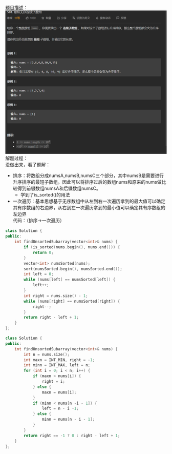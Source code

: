 题目描述：  
![image](/basical/array/image/image58.png)  
解题过程：  
没做出来，看了题解：  
- 排序：将数组分成numsA,numsB,numsC三个部分，其中numsB是需要进行升序排序的最短子数组。因此可以将排序过后的数组nums和原来的nums做比较得到前缀数组numsA和后缀数组numsC。
    - 学到了is_sorted()的用法
- 一次遍历：基本思想基于无序数组中从左到右一次遍历拿到的最大值可以确定其有序数组的右边界，从右到左一次遍历拿到的最小值可以确定其有序数组的左边界  
代码：（排序→一次遍历）  
```cpp
class Solution {
public:
    int findUnsortedSubarray(vector<int>& nums) {
        if (is_sorted(nums.begin(), nums.end())) {
            return 0;
        }
        vector<int> numsSorted(nums);
        sort(numsSorted.begin(), numsSorted.end());
        int left = 0;
        while (nums[left] == numsSorted[left]) {
            left++;
        }
        int right = nums.size() - 1;
        while (nums[right] == numsSorted[right]) {
            right--;
        }
        return right - left + 1;
    }
};
```  
```cpp
class Solution {
public:
    int findUnsortedSubarray(vector<int>& nums) {
        int n = nums.size();
        int maxn = INT_MIN, right = -1;
        int minn = INT_MAX, left = n;
        for (int i = 0; i < n; i++) {
            if (maxn > nums[i]) {
                right = i;
            } else {
                maxn = nums[i];
            }
            if (minn < nums[n -i - 1]) {
                left = n - i -1;
            } else {
                minn = nums[n - i - 1];
            }
        }
        return right == -1 ? 0 : right - left + 1;
    }
};
```